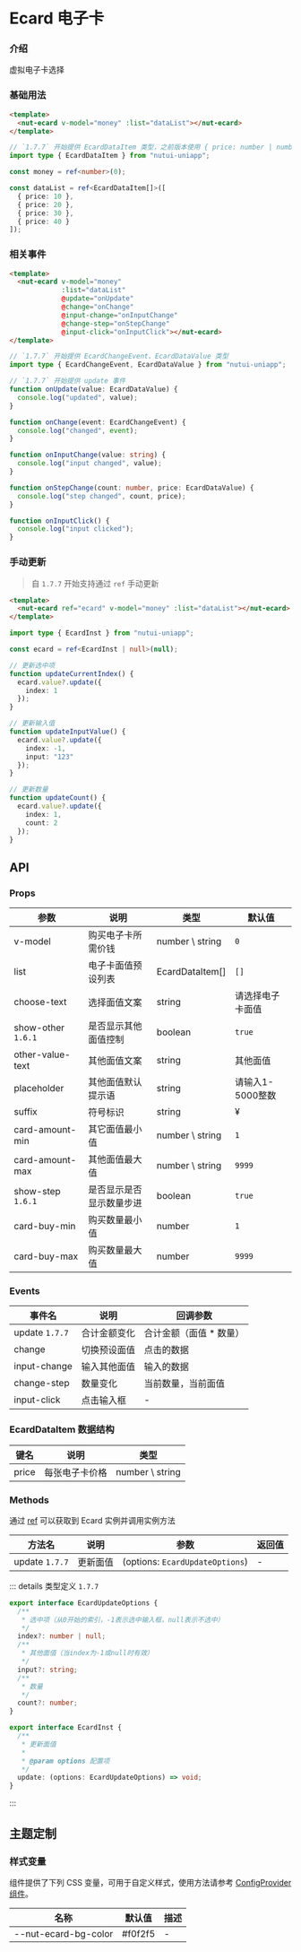 # Ecard 电子卡

### 介绍

虚拟电子卡选择

### 基础用法

```html
<template>
  <nut-ecard v-model="money" :list="dataList"></nut-ecard>
</template>
```

```typescript
// `1.7.7` 开始提供 EcardDataItem 类型，之前版本使用 { price: number | number }
import type { EcardDataItem } from "nutui-uniapp";

const money = ref<number>(0);

const dataList = ref<EcardDataItem[]>([
  { price: 10 },
  { price: 20 },
  { price: 30 },
  { price: 40 }
]);
```

### 相关事件

```html
<template>
  <nut-ecard v-model="money"
             :list="dataList"
             @update="onUpdate"
             @change="onChange"
             @input-change="onInputChange"
             @change-step="onStepChange"
             @input-click="onInputClick"></nut-ecard>
</template>
```

```typescript
// `1.7.7` 开始提供 EcardChangeEvent、EcardDataValue 类型
import type { EcardChangeEvent, EcardDataValue } from "nutui-uniapp";

// `1.7.7` 开始提供 update 事件
function onUpdate(value: EcardDataValue) {
  console.log("updated", value);
}

function onChange(event: EcardChangeEvent) {
  console.log("changed", event);
}

function onInputChange(value: string) {
  console.log("input changed", value);
}

function onStepChange(count: number, price: EcardDataValue) {
  console.log("step changed", count, price);
}

function onInputClick() {
  console.log("input clicked");
}
```

### 手动更新

> 自 `1.7.7` 开始支持通过 `ref` 手动更新

```html
<template>
  <nut-ecard ref="ecard" v-model="money" :list="dataList"></nut-ecard>
</template>
```

```typescript
import type { EcardInst } from "nutui-uniapp";

const ecard = ref<EcardInst | null>(null);

// 更新选中项
function updateCurrentIndex() {
  ecard.value?.update({
    index: 1
  });
}

// 更新输入值
function updateInputValue() {
  ecard.value?.update({
    index: -1,
    input: "123"
  });
}

// 更新数量
function updateCount() {
  ecard.value?.update({
    index: 1,
    count: 2
  });
}
```

## API

### Props

| 参数                 | 说明           | 类型              | 默认值         |
|--------------------|--------------|-----------------|-------------|
| v-model            | 购买电子卡所需价钱    | number \ string | `0`         |
| list               | 电子卡面值预设列表    | EcardDataItem[] | `[]`        |
| choose-text        | 选择面值文案       | string          | 请选择电子卡面值    |
| show-other `1.6.1` | 是否显示其他面值控制   | boolean         | `true`      |
| other-value-text   | 其他面值文案       | string          | 其他面值        |
| placeholder        | 其他面值默认提示语    | string          | 请输入1-5000整数 |
| suffix             | 符号标识         | string          | ¥           |
| card-amount-min    | 其它面值最小值      | number \ string | `1`         |
| card-amount-max    | 其他面值最大值      | number \ string | `9999`      |
| show-step `1.6.1`  | 是否显示是否显示数量步进 | boolean         | `true`      |
| card-buy-min       | 购买数量最小值      | number          | `1`         |
| card-buy-max       | 购买数量最大值      | number          | `9999`      |

### Events

| 事件名            | 说明     | 回调参数          |
|----------------|--------|---------------|
| update `1.7.7` | 合计金额变化 | 合计金额（面值 * 数量） |
| change         | 切换预设面值 | 点击的数据         |
| input-change   | 输入其他面值 | 输入的数据         |
| change-step    | 数量变化   | 当前数量，当前面值     |
| input-click    | 点击输入框  | -             |

### EcardDataItem 数据结构

| 键名    | 说明      | 类型              |
|-------|---------|-----------------|
| price | 每张电子卡价格 | number \ string |

### Methods

通过 [ref](https://vuejs.org/guide/essentials/template-refs.html#template-refs) 可以获取到 Ecard 实例并调用实例方法

| 方法名            | 说明   | 参数                              | 返回值 |
|----------------|------|---------------------------------|-----|
| update `1.7.7` | 更新面值 | (options: `EcardUpdateOptions`) | -   |

::: details 类型定义 `1.7.7`

```typescript
export interface EcardUpdateOptions {
  /**
   * 选中项（从0开始的索引，-1表示选中输入框，null表示不选中）
   */
  index?: number | null;
  /**
   * 其他面值（当index为-1或null时有效）
   */
  input?: string;
  /**
   * 数量
   */
  count?: number;
}
```

```typescript
export interface EcardInst {
  /**
   * 更新面值
   *
   * @param options 配置项
   */
  update: (options: EcardUpdateOptions) => void;
}
```

:::

## 主题定制

### 样式变量

组件提供了下列 CSS 变量，可用于自定义样式，使用方法请参考 [ConfigProvider 组件](/components/basic/configprovider)。

| 名称                   | 默认值     | 描述 |
|----------------------|---------|----|
| --nut-ecard-bg-color | #f0f2f5 | -  |
